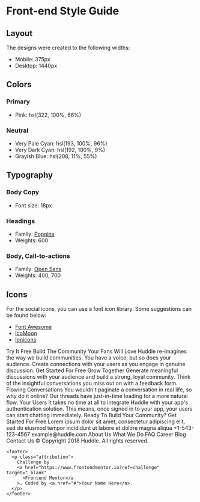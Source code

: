# Front-end Style Guide

## Layout

The designs were created to the following widths:

- Mobile: 375px
- Desktop: 1440px

## Colors

### Primary

- Pink: hsl(322, 100%, 66%)

### Neutral

- Very Pale Cyan: hsl(193, 100%, 96%)
- Very Dark Cyan: hsl(192, 100%, 9%)
- Grayish Blue: hsl(208, 11%, 55%)

## Typography

### Body Copy

- Font size: 18px

### Headings

- Family: [Poppins](https://fonts.google.com/specimen/Poppins)
- Weights: 600

### Body, Call-to-actions

- Family: [Open Sans](https://fonts.google.com/specimen/Open+Sans)
- Weights: 400, 700

## Icons

For the social icons, you can use a font icon library. Some suggestions can be found below:

- [Font Awesome](https://fontawesome.com/)
- [IcoMoon](https://icomoon.io/)
- [Ionicons](https://ionicons.com/)

 <body>
    Try It Free Build The Community Your Fans Will Love Huddle re-imagines the
    way we build communities. You have a voice, but so does your audience.
    Create connections with your users as you engage in genuine discussion. Get
    Started For Free Grow Together Generate meaningful discussions with your
    audience and build a strong, loyal community. Think of the insightful
    conversations you miss out on with a feedback form. Flowing Conversations
    You wouldn't paginate a conversation in real life, so why do it online? Our
    threads have just-in-time loading for a more natural flow. Your Users It
    takes no time at all to integrate Huddle with your app's authentication
    solution. This means, once signed in to your app, your users can start
    chatting immediately. Ready To Build Your Community? Get Started For Free
    Lorem ipsum dolor sit amet, consectetur adipiscing elit, sed do eiusmod
    tempor incididunt ut labore et dolore magna aliqua +1-543-123-4567
    example@huddle.com About Us What We Do FAQ Career Blog Contact Us &copy;
    Copyright 2018 Huddle. All rights reserved.

    <footer>
      <p class="attribution">
        Challenge by
        <a href="https://www.frontendmentor.io?ref=challenge" target="_blank"
          >Frontend Mentor</a
        >. Coded by <a href="#">Your Name Here</a>.
      </p>
    </footer>
